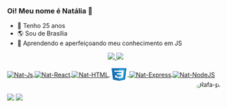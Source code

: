 ### Oi! Meu nome é Natália 👋

- 🎉 Tenho 25 anos
- 🌎 Sou de Brasília
- 🌱 Aprendendo e aperfeiçoando meu conhecimento em JS

<div align="center">
  <a href="https://www.linkedin.com/in/natalia-camelo/">
  <img height="180em" src="https://github-readme-stats.vercel.app/api?username=nat-alvec&show_icons=true&theme=tokyonight&include_all_commits=true&count_private=true"/>
  <img height="180em" src="https://github-readme-stats.vercel.app/api/top-langs/?username=nat-alvec&layout=compact&langs_count=7&theme=tokyonight"/>
</div>
  
</div>
<div style="display: inline_block"><br>
  <img align="center" alt="Nat-Js" height="30" width="40" src="https://cdn.jsdelivr.net/gh/devicons/devicon/icons/javascript/javascript-original.svg">
  <img align="center" alt="Nat-React" height="30" width="40" src="https://cdn.jsdelivr.net/gh/devicons/devicon/icons/react/react-original.svg">
  <img align="center" alt="Nat-HTML" height="30" width="40" src="https://cdn.jsdelivr.net/gh/devicons/devicon/icons/html5/html5-original.svg">
  <img align="center" alt="Nat-CSS" height="30" width="40" src="https://raw.githubusercontent.com/devicons/devicon/master/icons/css3/css3-original.svg">
  <img align="center" alt="Nat-Express" height="30" width="40" src="https://cdn.jsdelivr.net/gh/devicons/devicon/icons/express/express-original.svg">
  <img align="center" alt="Nat-NodeJS" height="30" width="40" src="https://cdn.jsdelivr.net/gh/devicons/devicon/icons/nodejs/nodejs-original.svg">
  <img align="right" alt="Rafa-pic" height="150" style="border-radius:50px;" src="https://i.imgur.com/Q4HkOor.gif?width=676&height=676">
</div>
</div>

##

<div> 
 	<a href = "mailto:natalia.alvescam@gmail.com"><img src="https://img.shields.io/badge/-Gmail-%23333?style=for-the-badge&logo=gmail&logoColor=white" target="_blank"></a>
  <a href="https://www.linkedin.com/in/natalia-camelo" target="_blank"><img src="https://img.shields.io/badge/-LinkedIn-%230077B5?style=for-the-badge&logo=linkedin&logoColor=white" target="_blank"></a> 
</div>


